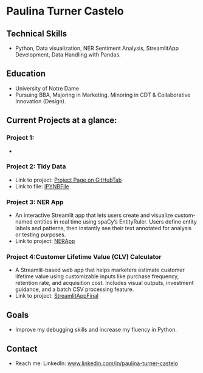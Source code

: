 # Paulina Turner Castelo 

## Technical Skills 
  - Python, Data visualization, NER Sentiment Analysis, StreamlitApp Development, Data Handling with Pandas.

## Education
  - University of Notre Dame
  - Pursuing BBA, Majoring in Marketing. Minoring in CDT & Collaborative Innovation (Design).

## Current Projects at a glance:
### Project 1:
  - 
### Project 2: Tidy Data
  - Link to project: [Project Page on GitHubTab](https://github.com/paulinaturner/TURNER-Python-Portfolio/tree/8e2efdb60c8a485c9cb74a775fb27f8676aa63e8/TidyData-Project)
  - Link to file: [IPYNBFile](https://github.com/paulinaturner/TURNER-Python-Portfolio/blob/main/TidyData-Project/Tidy_Data_File.ipynb)
### Project 3: NER App 
  - An interactive Streamlit app that lets users create and visualize custom-named entities in real time using spaCy’s EntityRuler. Users define entity labels and patterns, then instantly see their text annotated for analysis or testing purposes.
  - Link to project: [NERApp](https://paulinaturner-turner-pyth-nerstreamlitappnerstreamlitapp-ihcnjx.streamlit.app/)

### Project 4:Customer Lifetime Value (CLV) Calculator
  - A Streamlit-based web app that helps marketers estimate customer lifetime value using customizable inputs like purchase frequency, retention rate, and acquisition cost. Includes     visual outputs, investment guidance, and a batch CSV processing feature.
  - Link to project: [StreamlitAppFinal](https://finalappeoc.streamlit.app/)

## Goals 
  - Improve my debugging skills and increase my fluency in Python. 

## Contact
- Reach me: LinkedIn: www.linkedin.com/in/paulina-turner-castelo

<!--
**paulinaturner/Paulinaturner** is a ✨ _special_ ✨ repository because its `README.md` (this file) appears on your GitHub profile.

Here are some ideas to get you started:

- 🔭 I’m currently working on ...
- 🌱 I’m currently learning ...
- 👯 I’m looking to collaborate on ...
- 🤔 I’m looking for help with ...
- 💬 Ask me about ...
- 📫 How to reach me: LinkedIn: www.linkedin.com/in/paulina-turner-castelo
- 😄 Pronouns: she/her
- ⚡ Fun fact: ...
-->
